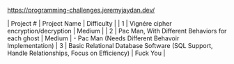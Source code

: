 https://programming-challenges.jeremyjaydan.dev/

| Project # | Project Name | Difficulty |
| 1 | Vignére cipher encryption/decryption | Medium |
| 2 | Pac Man, With Different Behaviors for each ghost | Medium | - Pac Man (Needs Different Behavoir Implementation)
| 3 | Basic Relational Database Software (SQL Support, Handle Relationships, Focus on Efficiency) | Fuck You |